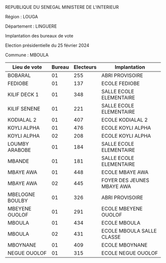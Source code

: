 REPUBLIQUE DU SENEGAL MINISTERE DE L'INTERIEUR

Région : LOUGA

Département : LINGUERE

Implantation des bureaux de vote

Election présidentielle du 25 février 2024

Commune : MBOULA

| Lieu de vote | Bureau | Electeurs | Implantation |
| - | - | - | - |
| BOBARAL | 01 | 255 | ABRI PROVISOIRE |
| FEDIOBE | 01 | 137 | ECOLE FEDIOBE |
| KILIF DECK 1 | 01 | 348 | SALLE ECOLE ELEMENTAIRE |
| KILIF SENENE | 01 | 221 | SALLE ECOLE ELEMENTAIRE |
| KODIALAL 2 | 01 | 407 | ECOLE KODIALAL 2 |
| KOYLI ALPHA | 01 | 476 | ECOLE KOYLI ALPHA |
| KOYLI ALPHA | 02 | 208 | ECOLE KOYLI ALPHA |
| LOUMBY ARABOBE | 01 | 184 | SALLE ECOLE ELEMENTAIRE |
| MBANDE | 01 | 181 | SALLE ECOLE ELEMENTAIRE |
| MBAYE AWA | 01 | 448 | ECOLE MBAYE AWA |
| MBAYE AWA | 02 | 445 | FOYER DES JEUNES MBAYE AWA |
| MBELOGNE BOULBY | 01 | 326 | ABRI PROVISOIRE |
| MBEYENE OUOLOF | 01 | 291 | ECOLE MBEYENE OUOLOF |
| MBOULA | 01 | 434 | ECOLE MBOULA |
| MBOULA | 02 | 431 | ECOLE MBOULA SALLE CLASSE |
| MBOYNANE | 01 | 409 | ECOLE MBOYNANE |
| NEGUE OUOLOF | 01 | 315 | ECOLE NEGUE OUOLOF |

<!-- PageNumber="12/20" -->
